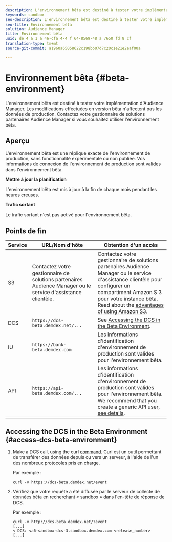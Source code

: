 ```yaml
---
description: L'environnement bêta est destiné à tester votre implémentation d'Audience Manager. Les modifications effectuées en version bêta n'affectent pas les données de production. Contactez votre gestionnaire de solutions partenaires Audience Manager si vous souhaitez utiliser l'environnement bêta.
keywords: sandbox
seo-description: L'environnement bêta est destiné à tester votre implémentation d'Audience Manager. Les modifications effectuées en version bêta n'affectent pas les données de production. Contactez votre gestionnaire de solutions partenaires Audience Manager si vous souhaitez utiliser l'environnement bêta.
seo-title: Environnement bêta
solution: Audience Manager
title: Environnement bêta
uuid: de 4 a 1 a 46-cfa 4-4 f 64-8569-48 a 7650 fd 8 cf
translation-type: tm+mt
source-git-commit: a1960a65058622c198bb07d7c20c1e21e2eaf00a

---
```



# Environnement bêta {#beta-environment}

L'environnement bêta est destiné à tester votre implémentation d'Audience Manager. Les modifications effectuées en version bêta n'affectent pas les données de production. Contactez votre gestionnaire de solutions partenaires Audience Manager si vous souhaitez utiliser l'environnement bêta.

## Aperçu

L'environnement bêta est une réplique exacte de l'environnement de production, sans fonctionnalité expérimentale ou non publiée. Vos informations de connexion de l'environnement de production sont valides dans l'environnement bêta.

**Mettre à jour la planification**

L'environnement bêta est mis à jour à la fin de chaque mois pendant les heures creuses.

**Trafic sortant**

Le trafic sortant n'est pas activé pour l'environnement bêta.

<!-- 

Added re: AAM-30826.

 -->

## Points de fin



| Service | URL/Nom d'hôte | Obtention d'un accès |
|--- |--- | --- |
| S3 | Contactez votre gestionnaire de solutions partenaires Audience Manager ou le service d'assistance clientèle. | Contactez votre gestionnaire de solutions partenaires Audience Manager ou le service d'assistance clientèle pour configurer un compartiment Amazon S 3 pour votre instance bêta. Read about the [advantages of using Amazon S3](../reference/amazon-s3.md). |
| DCS | `https://dcs-beta.demdex.net/...` | See [Accessing the DCS in the Beta Environment](../reference/beta-environment.md#access-dcs-beta-environment). |
| IU | `https://bank-beta.demdex.com` | Les informations d'identification d'environnement de production sont valides pour l'environnement bêta. |
| API | `https://api-beta.demdex.com/...` | Les informations d'identification d'environnement de production sont valides pour l'environnement bêta. We recommend that you create a generic API user, [see details](../api/rest-api-main/aam-api-getting-started.md#requirements). |

## Accessing the DCS in the Beta Environment {#access-dcs-beta-environment}

1. Make a DCS call, using the curl [command](https://curl.haxx.se/docs/manpage.html). Curl est un outil permettant de transférer des données depuis ou vers un serveur, à l'aide de l'un des nombreux protocoles pris en charge.

   Par exemple :

   `curl -v https://dcs-beta.demdex.net/event`

1. Vérifiez que votre requête a été diffusée par le serveur de collecte de données bêta en recherchant « sandbox » dans l'en-tête de réponse de DCS.

   Par exemple :

   ```
   curl -v http://dcs-beta.demdex.net/?event
   [...]
   < DCS: va6-sandbox-dcs-3.sandbox.demdex.com <release_number>
   [...]
   ```

<!--

1. Determine the load balancer's endpoint IP addresses.

   Run the `dig`  [command](https://en.wikipedia.org/wiki/Dig_(command)) to determine the IP address of the nearest load balancer. The `dig` command queries the Domain Name System and returns the name and IP addresses of the [!DNL Audience Manager] [!UICONTROL Data Collection Servers (DCS)].

   ```
   dig dcs-beta.demdex.net
   ...
   dcs-sandbox-1754093861.us-east-1.elb.amazonaws.com. 60 IN A 52.87.15.51
   dcs-sandbox-1754093861.us-east-1.elb.amazonaws.com. 60 IN A 50.16.150.8
   dcs-sandbox-1754093861.us-east-1.elb.amazonaws.com. 60 IN A 52.2.228.100
   ```

2. Using one of the addresses in the above table, add a static DNS entry in the [!DNL /etc/hosts] file.

   On Windows, modify [!DNL c:\WINDOWS\system32\drivers\etc\hosts].

   For example:

   [!DNL 52.87.15.51 *`samplepartner`*.demdex.net]

   >[!NOTE]
   >
   >The addresses change occasionally, so you must keep your [!DNL /etc/hosts] file up to date.

   Additionally, if you need to set up ID synchronization, you must add a similar entry for [!DNL dpm.demdex.net.]

   [!DNL 52.87.15.51 dpm.demdex.net]. 

3. Make a DCS call, using the `curl` [command](https://curl.haxx.se/docs/manpage.html). Curl is a tool to transfer data from or to a server, using one of many supported protocols.

   For example:

   [!DNL https://<domain>/event?product=camera] 

4. Verify that your request was served by the beta DCS by looking for "sandbox" in the DCS response header.

   For example:

   ```
   curl -v https://dcs-beta.demdex.net/?event
   [...]
   < DCS: va6-sandbox-dcs-3.sandbox.demdex.com <release_number>
   [...]
   ```

   -->